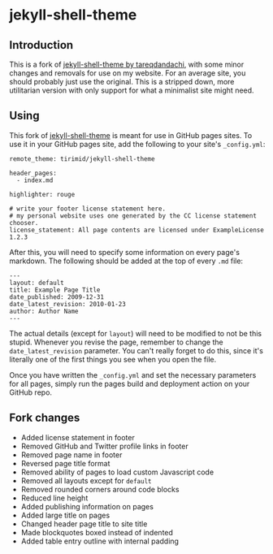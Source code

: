 # jekyll-shell-theme

## Introduction

This is a fork of [jekyll-shell-theme by tareqdandachi](https://github.com/itstorque/jekyll-shell-theme),
with some minor changes and removals for use on my website. For an average site,
you should probably just use the original. This is a stripped down, more
utilitarian version with only support for what a minimalist site might need.

## Using

This fork of [jekyll-shell-theme](https://github.com/itstorque/jekyll-shell-theme)
is meant for use in GitHub pages sites. To use it in your GitHub pages site, add
the following to your site's `_config.yml`:

```
remote_theme: tirimid/jekyll-shell-theme

header_pages:
  - index.md

highlighter: rouge

# write your footer license statement here.
# my personal website uses one generated by the CC license statement chooser.
license_statement: All page contents are licensed under ExampleLicense 1.2.3
```

After this, you will need to specify some information on every page's markdown.
The following should be added at the top of every `.md` file:

```
---
layout: default
title: Example Page Title
date_published: 2009-12-31
date_latest_revision: 2010-01-23
author: Author Name
---
```

The actual details (except for `layout`) will need to be modified to not be this
stupid. Whenever you revise the page, remember to change the
`date_latest_revision` parameter. You can't really forget to do this, since it's
literally one of the first things you see when you open the file.

Once you have written the `_config.yml` and set the necessary parameters for all
pages, simply run the pages build and deployment action on your GitHub repo.

## Fork changes

* Added license statement in footer
* Removed GitHub and Twitter profile links in footer
* Removed page name in footer
* Reversed page title format
* Removed ability of pages to load custom Javascript code
* Removed all layouts except for `default`
* Removed rounded corners around code blocks
* Reduced line height
* Added publishing information on pages
* Added large title on pages
* Changed header page title to site title
* Made blockquotes boxed instead of indented
* Added table entry outline with internal padding
